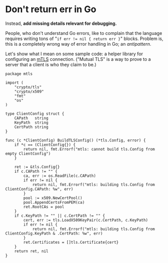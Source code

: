 # Don't return err in Go

Instead, **add missing details relevant for debugging.**

People, who don't understand Go errors,
like to complain that the language requires writing
tons of "`if err != nil { return err }`" blocks.
Problem is, this is a completely wrong way of error handling in Go; an *antipattern*.

Let's show what I mean on some sample code:
a helper library for configuring an [mTLS](https://en.wikipedia.org/wiki/mTLS#mTLS) connection.
("Mutual TLS" is a way to prove to a server that a client is who they claim to be.)

```golang
package mtls

import (
	"crypto/tls"
	"crypto/x509"
	"fmt"
	"os"
)

type ClientConfig struct {
	CAPath   string
	KeyPath  string
	CertPath string
}

func (c *ClientConfig) BuildTLSConfig() (*tls.Config, error) {
	if *c == (ClientConfig{}) {
		return nil, fmt.Errorf("mtls: cannot build tls.Config from empty ClientConfig")
	}

	ret := &tls.Config{}
	if c.CAPath != "" {
		ca, err := os.ReadFile(c.CAPath)
		if err != nil {
			return nil, fmt.Errorf("mtls: building tls.Config from ClientConfig.CAPath: %w", err)
		}
		pool := x509.NewCertPool()
		pool.AppendCertsFromPEM(ca)
		ret.RootCAs = pool
	}
	if c.KeyPath != "" || c.CertPath != "" {
		cert, err := tls.LoadX509KeyPair(c.CertPath, c.KeyPath)
		if err != nil {
			return nil, fmt.Errorf("mtls: building tls.Config from ClientConfig.KeyPath & .CertPath: %w", err)
		}
		ret.Certificates = []tls.Certificate{cert}
	}
	return ret, nil
}
```
